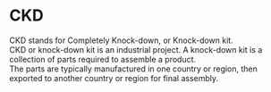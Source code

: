 # CKD
CKD stands for Completely Knock-down, or Knock-down kit.    
CKD or knock-down kit is an industrial project. A knock-down kit is a collection of parts required to assemble a product.    
The parts are typically manufactured in one country or region, then exported to another country or region for final assembly.    
 
